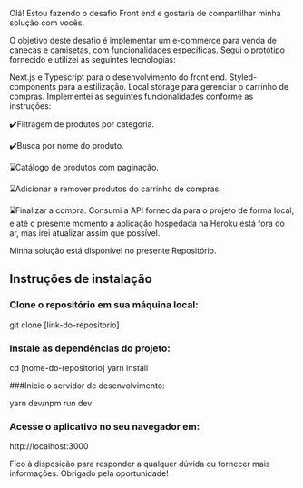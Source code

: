 Olá! Estou fazendo o desafio Front end e gostaria de compartilhar minha solução com vocês.

O objetivo deste desafio é implementar um e-commerce para venda de canecas e camisetas, com funcionalidades específicas. Segui o protótipo fornecido e utilizei as seguintes tecnologias:

Next.js e Typescript para o desenvolvimento do front end.
Styled-components para a estilização.
Local storage para gerenciar o carrinho de compras.
Implementei as seguintes funcionalidades conforme as instruções:

✔️Filtragem de produtos por categoria.

✔️Busca por nome do produto.

⌛Catálogo de produtos com paginação.

⌛Adicionar e remover produtos do carrinho de compras.

⌛Finalizar a compra.
Consumi a API fornecida para o projeto de forma local, e até o presente momento a aplicação hospedada na Heroku está fora do ar, mas irei atualizar assim que possível.

Minha solução está disponível no presente Repositório.
## Instruções de instalação
### Clone o repositório em sua máquina local:


git clone [link-do-repositorio]
### Instale as dependências do projeto:

cd [nome-do-repositorio]
yarn install

###Inicie o servidor de desenvolvimento:

yarn dev/npm run dev

### Acesse o aplicativo no seu navegador em:
http://localhost:3000

Fico à disposição para responder a qualquer dúvida ou fornecer mais informações. Obrigado pela oportunidade!
